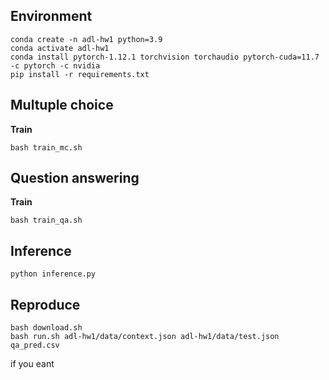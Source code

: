 ## Environment
```
conda create -n adl-hw1 python=3.9
conda activate adl-hw1
conda install pytorch-1.12.1 torchvision torchaudio pytorch-cuda=11.7 -c pytorch -c nvidia
pip install -r requirements.txt
```

## Multuple choice
**Train**
```
bash train_mc.sh
```

## Question answering
**Train**
```
bash train_qa.sh
```

## Inference
```
python inference.py
```

## Reproduce
```
bash download.sh
bash run.sh adl-hw1/data/context.json adl-hw1/data/test.json qa_pred.csv
```
if you eant